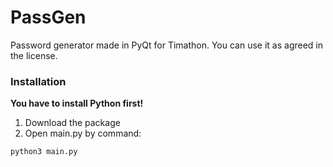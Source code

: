 # PassGen
Password generator made in PyQt for Timathon. You can use it as agreed in the license.
### Installation
**You have to install Python first!**
1. Download the package
2. Open main.py by command:
```sh
python3 main.py
